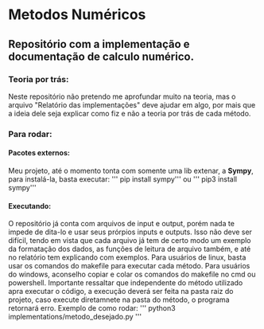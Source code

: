 # Metodos Numéricos

## Repositório com a implementação e documentação de calculo numérico.

### Teoria por trás:

Neste repositório não pretendo me aprofundar muito na teoria, mas o arquivo "Relatório das implementações" deve ajudar em algo, por mais que a ideia dele seja explicar como fiz e não a teoria por trás de cada método.

### Para rodar:

#### Pacotes externos:

Meu projeto, até o momento tonta com somente uma lib extenar, a **Sympy**, para instalá-la, basta executar:
''' pip install sympy'''
ou
''' pip3 install sympy'''

#### Executando:

O repositório já conta com arquivos de input e output, porém nada te impede de dita-lo e usar seus prórpios inputs e outputs. Isso não deve ser difícil, tendo em vista que cada arquivo já tem de certo modo um exemplo da formatação dos dados, as funções de leitura de arquivo também, e até no relatório tem explicando com exemplos.
Para usuários de linux, basta usar os comandos do makefile para executar cada método.
Para usuários do windows, aconselho copiar e colar os comandos do makefile no cmd ou powershell.
Importante ressaltar que independente do método utilizado apra executar o código, a execução deverá ser feita na pasta raiz do projeto, caso execute diretamnete na pasta do método, o programa retornará erro.
Exemplo de como rodar:
''' python3 implementations/metodo_desejado.py '''
